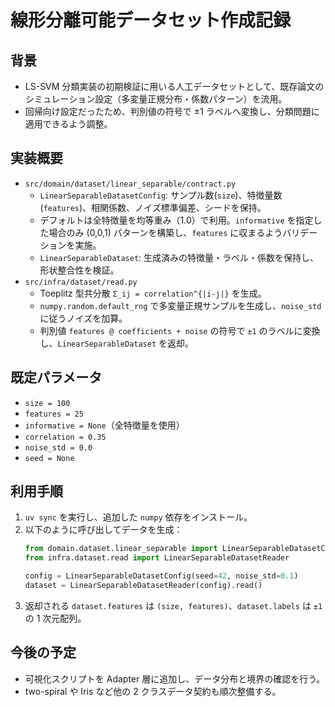 # 線形分離可能データセット作成記録

## 背景
- LS-SVM 分類実装の初期検証に用いる人工データセットとして、既存論文のシミュレーション設定（多変量正規分布・係数パターン）を流用。
- 回帰向け設定だったため、判別値の符号で ±1 ラベルへ変換し、分類問題に適用できるよう調整。

## 実装概要
- `src/domain/dataset/linear_separable/contract.py`
  - `LinearSeparableDatasetConfig`: サンプル数(`size`)、特徴量数(`features`)、相関係数、ノイズ標準偏差、シードを保持。
  - デフォルトは全特徴量を均等重み（1.0）で利用。`informative` を指定した場合のみ (0,0,1) パターンを構築し、`features` に収まるようバリデーションを実施。
  - `LinearSeparableDataset`: 生成済みの特徴量・ラベル・係数を保持し、形状整合性を検証。
- `src/infra/dataset/read.py`
  - Toeplitz 型共分散 `Σ_ij = correlation^{|i-j|}` を生成。
  - `numpy.random.default_rng` で多変量正規サンプルを生成し、`noise_std` に従うノイズを加算。
  - 判別値 `features @ coefficients + noise` の符号で `±1` のラベルに変換し、`LinearSeparableDataset` を返却。

## 既定パラメータ
- `size = 100`
- `features = 25`
- `informative = None`（全特徴量を使用）
- `correlation = 0.35`
- `noise_std = 0.0`
- `seed = None`

## 利用手順
1. `uv sync` を実行し、追加した `numpy` 依存をインストール。
2. 以下のように呼び出してデータを生成：
   ```python
   from domain.dataset.linear_separable import LinearSeparableDatasetConfig
   from infra.dataset.read import LinearSeparableDatasetReader

   config = LinearSeparableDatasetConfig(seed=42, noise_std=0.1)
   dataset = LinearSeparableDatasetReader(config).read()
   ```
3. 返却される `dataset.features` は `(size, features)`、`dataset.labels` は `±1` の 1 次元配列。

## 今後の予定
- 可視化スクリプトを Adapter 層に追加し、データ分布と境界の確認を行う。
- two-spiral や Iris など他の 2 クラスデータ契約も順次整備する。
